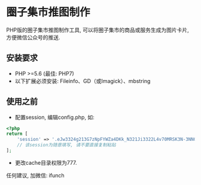 # 圈子集市推图制作
PHP版的圈子集市推图制作工具, 可以将圈子集市的商品或服务生成为图片卡片, 方便微信公众号的推送.

## 安装要求

- PHP >=5.6 (最佳: PHP7)
- 以下扩展必须安装: Fileinfo、GD（或Imagick）、mbstring

## 使用之前
- 配置session, 编辑config.php, 如:
```php
<?php
return [
    'session' => '.eJw3324g213G7zNpFYWZa4DKk_N321Ji3322L4v70MRSK3N-3NNG020KAO45664hHERC2oRB48uqwITDdCqbinudi1bXlc2N7ulPWSV0v134ejD83442.CeVn3w7lv44Ubi0vmpYofURyTc-_Y'
    // 该session为随意填写, 请不要直接复制粘贴
];
```
- 更改cache目录权限为777.

任何建议, 加微信: ifunch
